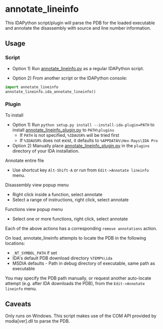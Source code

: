 # annotate_lineinfo

This IDAPython script/plugin will parse the PDB for the loaded executable and annotate the disassembly with source and line number information.

## Usage

### Script
* Option 1) Run [annotate_lineinfo.py](annotate_lineinfo/annotate_lineinfo.py) as a regular IDAPython script.

* Option 2) From another script or the IDAPython console:
```python
import annotate_lineinfo
annotate_lineinfo.ida_annotate_lineinfo()
```

### Plugin
To install
* Option 1) Run `python setup.py install --install-ida-plugin=PATH` to install [annotate_lineinfo_plugin.py](annotate_lineinfo_plugin.py) to `PATH\plugins`
  * If `PATH` is not specified, `%IDAUSR%` will be tried first
  * If `%IDAUSR%` does not exist, it defaults to `%APPDATA%\Hex-Rays\IDA Pro`
* Option 2) Manually place [annotate_lineinfo_plugin.py](annotate_lineinfo_plugin.py) in the `plugins` directory of your IDA installation.

Annotate entire file
* Use shortcut key `Alt-Shift-A` or run from `Edit->Annotate lineinfo` menu.

Disassembly view popup menu
* Right click inside a function, select annotate
* Select a range of instructions, right click, select annotate

Functions view popup menu
* Select one or more functions, right click, select annotate

Each of the above actions has a corresponding `remove annotations` action.

On load, annotate_lineinfo attempts to locate the PDB in the following locations:
* `_NT_SYMBOL_PATH` if set
* IDA's default PDB download directory `%TEMP%\ida`
* MSDIA defaults - Path in debug directory of executable, same path as executable

You may specify the PDB path manually, or request another auto-locate attempt (e.g. after IDA downloads the PDB),
from the `Edit->Annotate lineinfo` menu.

## Caveats
Only runs on Windows. This script makes use of the COM API provided by msdia[ver].dll to parse the PDB.
